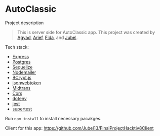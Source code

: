 # AutoClassic

Project description

> This is server side for AutoClassic app. This project was created by [Agyad](https://github.com/agyadnkr), [Arief](https://github.com/AriefZhang), [Fida](https://github.com/fidairvananas), and [Jubel](https://github.com/Jubel13).

Tech stack:
- [Express](https://expressjs.com/)
- [Postgres](https://www.postgresql.org/)
- [Sequelize](https://sequelize.org/v6/)
- [Nodemailer](https://nodemailer.com/about/)
- [BCrypt.js](https://www.npmjs.com/package/bcryptjs)
- [jsonwebtoken](https://www.npmjs.com/package/jsonwebtoken)
- [Midtrans](https://api-docs.midtrans.com/)
- [Cors](https://www.npmjs.com/package/cors)
- [dotenv](https://www.npmjs.com/package/dotenv)
- [jest](https://jestjs.io/)
- [supertest](https://www.npmjs.com/package/supertest)

Run `npm install` to install necessary pacakges.

Client for this app: https://github.com/Jubel13/FinalProjectHacktiv8Client
